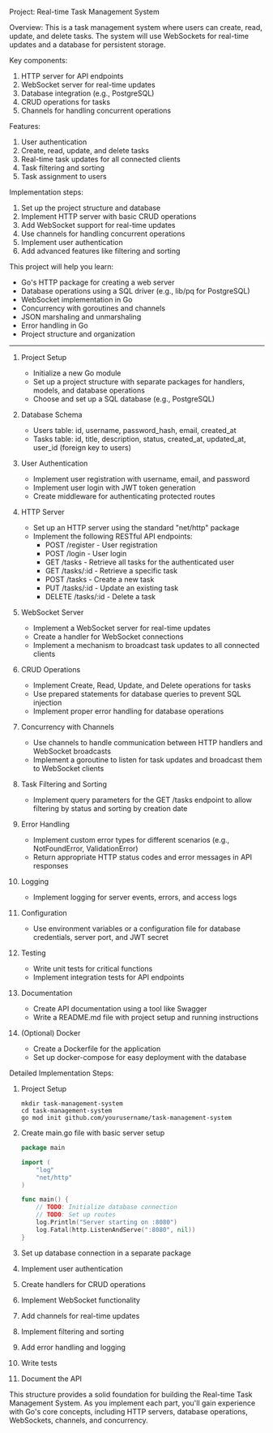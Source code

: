 Project: Real-time Task Management System

Overview:
This is a task management system where users can create, read, update, and delete tasks. The system will use WebSockets for real-time updates and a database for persistent storage.

Key components:

1. HTTP server for API endpoints
2. WebSocket server for real-time updates
3. Database integration (e.g., PostgreSQL)
4. CRUD operations for tasks
5. Channels for handling concurrent operations

Features:

1. User authentication
2. Create, read, update, and delete tasks
3. Real-time task updates for all connected clients
4. Task filtering and sorting
5. Task assignment to users

Implementation steps:

1. Set up the project structure and database
2. Implement HTTP server with basic CRUD operations
3. Add WebSocket support for real-time updates
4. Use channels for handling concurrent operations
5. Implement user authentication
6. Add advanced features like filtering and sorting

This project will help you learn:

- Go's HTTP package for creating a web server
- Database operations using a SQL driver (e.g., lib/pq for PostgreSQL)
- WebSocket implementation in Go
- Concurrency with goroutines and channels
- JSON marshaling and unmarshaling
- Error handling in Go
- Project structure and organization

-------------------------------------------------------------

1. Project Setup
   - Initialize a new Go module
   - Set up a project structure with separate packages for handlers, models, and database operations
   - Choose and set up a SQL database (e.g., PostgreSQL)

2. Database Schema
   - Users table: id, username, password_hash, email, created_at
   - Tasks table: id, title, description, status, created_at, updated_at, user_id (foreign key to users)

3. User Authentication
   - Implement user registration with username, email, and password
   - Implement user login with JWT token generation
   - Create middleware for authenticating protected routes

4. HTTP Server
   - Set up an HTTP server using the standard "net/http" package
   - Implement the following RESTful API endpoints:
     - POST /register - User registration
     - POST /login - User login
     - GET /tasks - Retrieve all tasks for the authenticated user
     - GET /tasks/:id - Retrieve a specific task
     - POST /tasks - Create a new task
     - PUT /tasks/:id - Update an existing task
     - DELETE /tasks/:id - Delete a task

5. WebSocket Server
   - Implement a WebSocket server for real-time updates
   - Create a handler for WebSocket connections
   - Implement a mechanism to broadcast task updates to all connected clients

6. CRUD Operations
   - Implement Create, Read, Update, and Delete operations for tasks
   - Use prepared statements for database queries to prevent SQL injection
   - Implement proper error handling for database operations

7. Concurrency with Channels
   - Use channels to handle communication between HTTP handlers and WebSocket broadcasts
   - Implement a goroutine to listen for task updates and broadcast them to WebSocket clients

8. Task Filtering and Sorting
   - Implement query parameters for the GET /tasks endpoint to allow filtering by status and sorting by creation date

9. Error Handling
   - Implement custom error types for different scenarios (e.g., NotFoundError, ValidationError)
   - Return appropriate HTTP status codes and error messages in API responses

10. Logging
    - Implement logging for server events, errors, and access logs

11. Configuration
    - Use environment variables or a configuration file for database credentials, server port, and JWT secret

12. Testing
    - Write unit tests for critical functions
    - Implement integration tests for API endpoints

13. Documentation
    - Create API documentation using a tool like Swagger
    - Write a README.md file with project setup and running instructions

14. (Optional) Docker
    - Create a Dockerfile for the application
    - Set up docker-compose for easy deployment with the database

Detailed Implementation Steps:

1. Project Setup
   ```
   mkdir task-management-system
   cd task-management-system
   go mod init github.com/yourusername/task-management-system
   ```

2. Create main.go file with basic server setup
   ```go
   package main

   import (
       "log"
       "net/http"
   )

   func main() {
       // TODO: Initialize database connection
       // TODO: Set up routes
       log.Println("Server starting on :8080")
       log.Fatal(http.ListenAndServe(":8080", nil))
   }
   ```

3. Set up database connection in a separate package

4. Implement user authentication

5. Create handlers for CRUD operations

6. Implement WebSocket functionality

7. Add channels for real-time updates

8. Implement filtering and sorting

9. Add error handling and logging

10. Write tests

11. Document the API

This structure provides a solid foundation for building the Real-time Task Management System. As you implement each part, you'll gain experience with Go's core concepts, including HTTP servers, database operations, WebSockets, channels, and concurrency.
